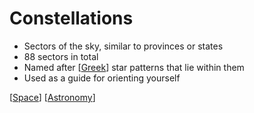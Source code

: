 # Constellations

- Sectors of the sky, similar to provinces or states
- 88 sectors in total
- Named after [[Greek]] star patterns that lie within them
- Used as a guide for orienting yourself

[[Space]] [[Astronomy]]

[//begin]: # "Autogenerated link references for markdown compatibility"
[Greek]: greek "Greek"
[Space]: space "Space"
[Astronomy]: astronomy "Astronomy"
[//end]: # "Autogenerated link references"
